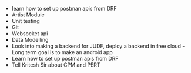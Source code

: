 - learn how to set up postman apis from DRF
- Artist Module 
- Unit testing
- Git
- Websocket api
- Data Modelling
- Look into making a backend for JUDF, deploy a backend in free cloud  - Long term goal is to make an android app
- Learn how to set up postman apis from DRF
-  Tell  Kritesh Sir about CPM and PERT 




